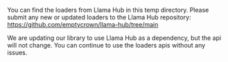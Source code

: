You can find the loaders from Llama Hub in this temp directory. Please submit any new or updated loaders to the Llama Hub repository: https://github.com/emptycrown/llama-hub/tree/main

We are updating our library to use Llama Hub as a dependency, but the api will not change. You can continue to use the loaders apis without any issues.
